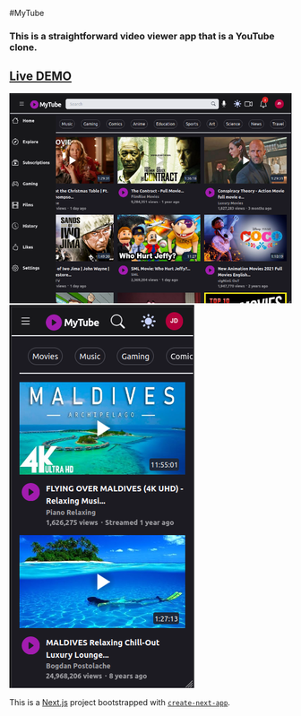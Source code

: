#MyTube

### This is a straightforward video viewer app that is a YouTube clone.

## [Live DEMO](https://my-tube-chi.vercel.app/)

![](https://github.com/serhii-m/my-tube/raw/main/public/tablet.png)
![](https://github.com/serhii-m/my-tube/raw/main/public/mobile.png)

This is a [Next.js](https://nextjs.org/) project bootstrapped with [`create-next-app`](https://github.com/vercel/next.js/tree/canary/packages/create-next-app).
